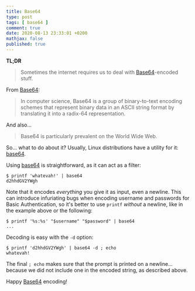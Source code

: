 ```yaml
---
title: Base64
type: post
tags: [ base64 ]
comment: true
date: 2020-08-13 23:33:01 +0200
mathjax: false
published: true
---
```


**TL;DR**

> Sometimes the internet requires us to deal with [Base64][]-encoded
> stuff.

From [Base64][]:

> In computer science, Base64 is a group of binary-to-text encoding
> schemes that represent binary data in an ASCII string format by
> translating it into a radix-64 representation.

And also...

> Base64 is particularly prevalent on the World Wide Web.

So... what to do about it? Usually, Linux distributions have a utility
for it: [base64][].

Using [base64][] is straightforward, as it can act as a filter:

```shell
$ printf 'whatevah!' | base64
d2hhdGV2YWgh
```

Note that it encodes *everything* you give it as input, even a newline.
This can introduce infuriating bugs when encoding username and passwords
for Basic Authentication, so it's better to use `printf` *without* a
newline, like in the example above or the following:

```shell
$ printf '%s:%s' "$username" "$password" | base64
...
```

Decoding is easy with the `-d` option:

```
$ printf 'd2hhdGV2YWgh' | base64 -d ; echo
whatevah!
```

The final `; echo` makes sure that the prompt is printed on a newline...
because we did not include one in the encoded string, as described
above.

Happy [Base64][] encoding!


[Base64]: https://en.wikipedia.org/wiki/Base64
[base64]: https://linux.die.net/man/1/base64
